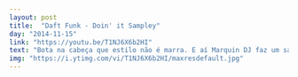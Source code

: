 ```yaml
---
layout: post
title:  "Daft Funk - Doin' it Sampley"
day: "2014-11-15" 
link: "https://youtu.be/T1NJ6X6b2HI"
text: "Bota na cabeça que estilo não é marra. E aí Marquin DJ faz um sampley de guitarra."
img: "https://i.ytimg.com/vi/T1NJ6X6b2HI/maxresdefault.jpg"
---
```

